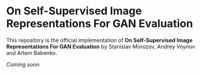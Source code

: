 # On Self-Supervised Image Representations For GAN Evaluation

This repository is the official implementation of **On Self-Supervised Image Representations For GAN Evaluation** by Stanislav Morozov, Andrey Voynov and Artem Babenko.

_Coming soon_
